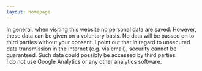 ```yaml
---
layout: homepage
---
```


In general, when visiting this website no personal data are saved. However, these data can be given on a voluntary basis. No data will be passed on to third parties without your consent. I point out that in regard to unsecured data transmission in the internet (e.g. via email), security cannot be guaranteed. Such data could possibIy be accessed by third parties.<br>
I do not use Google Analytics or any other analytics software.<br>
